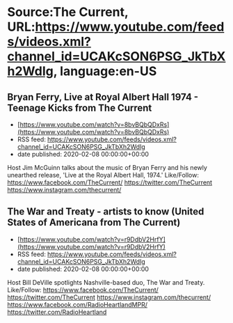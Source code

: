 # Source:The Current, URL:https://www.youtube.com/feeds/videos.xml?channel_id=UCAKcSON6PSG_JkTbXh2WdIg, language:en-US

## Bryan Ferry, Live at Royal Albert Hall 1974 - Teenage Kicks from The Current
 - [https://www.youtube.com/watch?v=8bvBQbQDxRs](https://www.youtube.com/watch?v=8bvBQbQDxRs)
 - RSS feed: https://www.youtube.com/feeds/videos.xml?channel_id=UCAKcSON6PSG_JkTbXh2WdIg
 - date published: 2020-02-08 00:00:00+00:00

Host Jim McGuinn talks about the music of Bryan Ferry and his newly unearthed release, 'Live at the Royal Albert Hall, 1974.'
Like/Follow:
https://www.facebook.com/TheCurrent/
https://twitter.com/TheCurrent
https://www.instagram.com/thecurrent/

## The War and Treaty - artists to know (United States of Americana from The Current)
 - [https://www.youtube.com/watch?v=r9DdbV2HrfY](https://www.youtube.com/watch?v=r9DdbV2HrfY)
 - RSS feed: https://www.youtube.com/feeds/videos.xml?channel_id=UCAKcSON6PSG_JkTbXh2WdIg
 - date published: 2020-02-08 00:00:00+00:00

Host Bill DeVille spotlights Nashville-based duo, The War and Treaty.
Like/Follow:
https://www.facebook.com/TheCurrent/
https://twitter.com/TheCurrent
https://www.instagram.com/thecurrent/
https://www.facebook.com/RadioHeartlandMPR/
https://twitter.com/RadioHeartland


